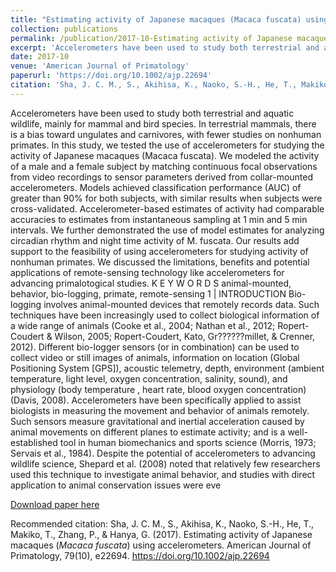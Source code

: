 ```yaml
---
title: "Estimating activity of Japanese macaques (Macaca fuscata) using accelerometers"
collection: publications
permalink: /publication/2017-10-Estimating activity of Japanese macaques (Macaca fuscata) using accelerometers
excerpt: 'Accelerometers have been used to study both terrestrial and aquatic wildlife, mainly for mammal and bird species. In terrestrial mammals, there is a bias toward ungulates and carnivores, with fewer studies on nonhuman primates. In this study, we tested the use of accelerometers for studying the activity of Japanese macaques (Macaca fuscata). We modeled the activity of a male and a female subject by matching continuous focal observations from video recordings to sensor parameters derived from collar-mounted accelerometers. Models achieved classification performance (AUC) of greater than 90% for both subjects, with similar results when subjects were cross-validated. Accelerometer-based estimates of activity had comparable accuracies to estimates from instantaneous sampling at 1 min and 5 min intervals. We further demonstrated the use of model estimates for analyzing circadian rhythm and night time activity of M. fuscata. Our results add support to the feasibility of using accelerometers for studying activity of nonhuman primates. We discussed the limitations, benefits and potential applications of remote-sensing technology like accelerometers for advancing primalotogical studies. K E Y W O R D S animal-mounted, behavior, bio-logging, primate, remote-sensing 1 | INTRODUCTION Bio-logging involves animal-mounted devices that remotely records data. Such techniques have been increasingly used to collect biological information of a wide range of animals (Cooke et al., 2004; Nathan et al., 2012; Ropert-Coudert &amp; Wilson, 2005; Ropert-Coudert, Kato, Gr??????millet, &amp; Crenner, 2012). Different bio-logger sensors (or in combination) can be used to collect video or still images of animals, information on location (Global Positioning System [GPS]), acoustic telemetry, depth, environment (ambient temperature, light level, oxygen concentration, salinity, sound), and physiology (body temperature , heart rate, blood oxygen concentration) (Davis, 2008). Accelerometers have been specifically applied to assist biologists in measuring the movement and behavior of animals remotely. Such sensors measure gravitational and inertial acceleration caused by animal movements on different planes to estimate activity; and is a well-established tool in human biomechanics and sports science (Morris, 1973; Servais et al., 1984). Despite the potential of accelerometers to advancing wildlife science, Shepard et al. (2008) noted that relatively few researchers used this technique to investigate animal behavior, and studies with direct application to animal conservation issues were eve'
date: 2017-10
venue: 'American Journal of Primatology'
paperurl: 'https://doi.org/10.1002/ajp.22694'
citation: 'Sha, J. C. M., S., Akihisa, K., Naoko, S.-H., He, T., Makiko, T., Zhang, P., &amp; Hanya, G. (2017). Estimating activity of Japanese macaques (<i>Macaca fuscata</i>) using accelerometers. American Journal of Primatology, 79(10), e22694. https://doi.org/10.1002/ajp.22694'
---
```

Accelerometers have been used to study both terrestrial and aquatic wildlife, mainly for mammal and bird species. In terrestrial mammals, there is a bias toward ungulates and carnivores, with fewer studies on nonhuman primates. In this study, we tested the use of accelerometers for studying the activity of Japanese macaques (Macaca fuscata). We modeled the activity of a male and a female subject by matching continuous focal observations from video recordings to sensor parameters derived from collar-mounted accelerometers. Models achieved classification performance (AUC) of greater than 90% for both subjects, with similar results when subjects were cross-validated. Accelerometer-based estimates of activity had comparable accuracies to estimates from instantaneous sampling at 1 min and 5 min intervals. We further demonstrated the use of model estimates for analyzing circadian rhythm and night time activity of M. fuscata. Our results add support to the feasibility of using accelerometers for studying activity of nonhuman primates. We discussed the limitations, benefits and potential applications of remote-sensing technology like accelerometers for advancing primalotogical studies. K E Y W O R D S animal-mounted, behavior, bio-logging, primate, remote-sensing 1 | INTRODUCTION Bio-logging involves animal-mounted devices that remotely records data. Such techniques have been increasingly used to collect biological information of a wide range of animals (Cooke et al., 2004; Nathan et al., 2012; Ropert-Coudert &amp; Wilson, 2005; Ropert-Coudert, Kato, Gr??????millet, &amp; Crenner, 2012). Different bio-logger sensors (or in combination) can be used to collect video or still images of animals, information on location (Global Positioning System [GPS]), acoustic telemetry, depth, environment (ambient temperature, light level, oxygen concentration, salinity, sound), and physiology (body temperature , heart rate, blood oxygen concentration) (Davis, 2008). Accelerometers have been specifically applied to assist biologists in measuring the movement and behavior of animals remotely. Such sensors measure gravitational and inertial acceleration caused by animal movements on different planes to estimate activity; and is a well-established tool in human biomechanics and sports science (Morris, 1973; Servais et al., 1984). Despite the potential of accelerometers to advancing wildlife science, Shepard et al. (2008) noted that relatively few researchers used this technique to investigate animal behavior, and studies with direct application to animal conservation issues were eve

[Download paper here](https://doi.org/10.1002/ajp.22694)

Recommended citation: Sha, J. C. M., S., Akihisa, K., Naoko, S.-H., He, T., Makiko, T., Zhang, P., & Hanya, G. (2017). Estimating activity of Japanese macaques (<i>Macaca fuscata</i>) using accelerometers. American Journal of Primatology, 79(10), e22694. https://doi.org/10.1002/ajp.22694